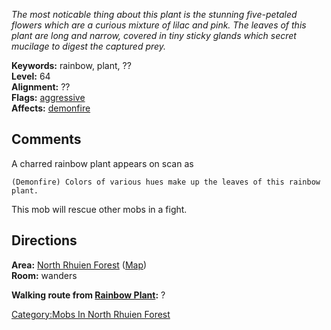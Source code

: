 *The most noticable thing about this plant is the stunning five-petaled
flowers which are a curious mixture of lilac and pink. The leaves of
this plant are long and narrow, covered in tiny sticky glands which
secret mucilage to digest the captured prey.*

**Keywords:** rainbow, plant, ??  
**Level:** 64  
**Alignment:** ??  
**Flags:** [aggressive](Aggressive_Mobs.md "wikilink")  
**Affects:** [demonfire](Demonfire.md "wikilink")

## Comments

A charred rainbow plant appears on scan as

`(Demonfire) Colors of various hues make up the leaves of this rainbow plant.`

This mob will rescue other mobs in a fight.

## Directions

**Area:** [North Rhuien
Forest](:Category:North_Rhuien_Forest.md "wikilink")
([Map](North_Rhuien_Forest_Map.md "wikilink"))  
**Room:** wanders

**Walking route from [Rainbow Plant](Rainbow_Plant "wikilink"):** ?

[Category:Mobs In North Rhuien
Forest](Category:Mobs_In_North_Rhuien_Forest "wikilink")
